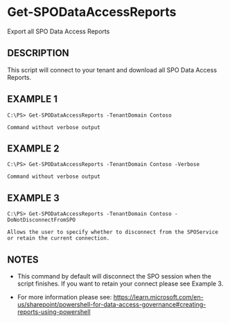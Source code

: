 # Get-SPODataAccessReports

Export all SPO Data Access Reports

## DESCRIPTION

This script will connect to your tenant and download all SPO Data Access Reports.

## EXAMPLE 1
    C:\PS> Get-SPODataAccessReports -TenantDomain Contoso

    Command without verbose output

## EXAMPLE 2
    C:\PS> Get-SPODataAccessReports -TenantDomain Contoso -Verbose

    Command without verbose output

## EXAMPLE 3
    C:\PS> Get-SPODataAccessReports -TenantDomain Contoso -DoNotDisconnectFromSPO

    Allows the user to specify whether to disconnect from the SPOService or retain the current connection.

## NOTES
- This command by default will disconnect the SPO session when the script finishes. If you want to retain your connect please see Example 3.

- For more information please see: https://learn.microsoft.com/en-us/sharepoint/powershell-for-data-access-governance#creating-reports-using-powershell

